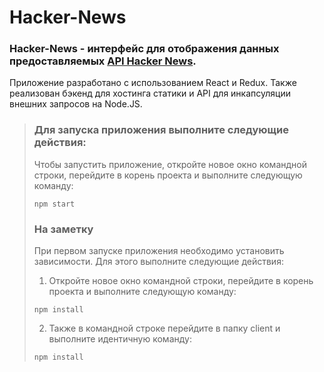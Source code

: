 # <a href="https://github.com/SeniorIgor/Hacker-News#-hacker-news"></a> Hacker-News
### Hacker-News - интерфейс для отображения данных предоставляемых <a href="https://news.ycombinator.com/news">API Hacker News</a>.

Приложение разработано с использованием React и Redux. Также реализован бэкенд для хостинга статики и API для инкапсуляции внешних запросов на Node.JS.  
  
> ### Для запуска приложения выполните следующие действия:
> Чтобы запустить приложение, откройте новое окно командной строки, перейдите в корень проекта и выполните следующую команду:
> 
> ```
> npm start
> ```  
>  
> ### На заметку
> При первом запуске приложения необходимо установить зависимости. Для этого выполните следующие действия:
>
> 1. Откройте новое окно командной строки, перейдите в корень проекта и выполните следующую команду:
>
> ```
> npm install
> ```  
>
> 2. Также в командной строке перейдите в папку client и выполните идентичную команду: 
>
>	```
> npm install
> ```  
>
